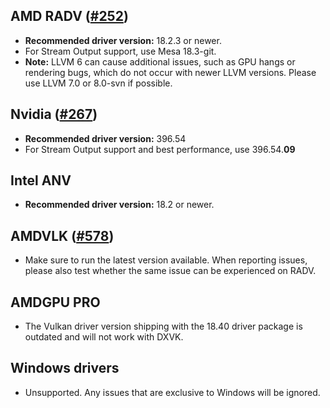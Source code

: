 ## AMD RADV ([#252](https://github.com/doitsujin/dxvk/issues/252))
- **Recommended driver version:** 18.2.3 or newer.
- For Stream Output support, use Mesa 18.3-git.
- **Note:** LLVM 6 can cause additional issues, such as GPU hangs or rendering bugs, which do not occur with newer LLVM versions. Please use LLVM 7.0 or 8.0-svn if possible.

## Nvidia ([#267](https://github.com/doitsujin/dxvk/issues/267))
- **Recommended driver version:** 396.54
- For Stream Output support and best performance, use 396.54.**09**

## Intel ANV
- **Recommended driver version:** 18.2 or newer.

## AMDVLK ([#578](https://github.com/doitsujin/dxvk/issues/578))
- Make sure to run the latest version available. When reporting issues, please also test whether the same issue can be experienced on RADV.

## AMDGPU PRO
- The Vulkan driver version shipping with the 18.40 driver package is outdated and will not work with DXVK.

## Windows drivers
- Unsupported. Any issues that are exclusive to Windows will be ignored.